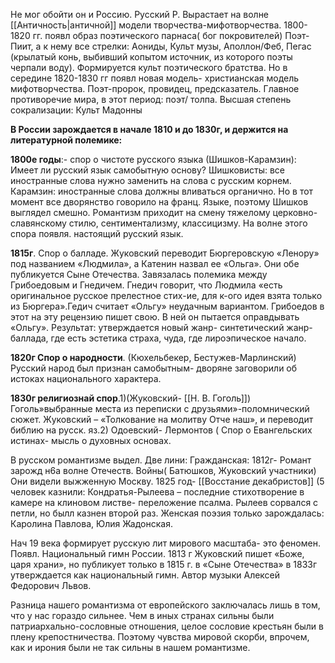 Не мог обойти он и Россию. Русский Р. Вырастает на волне [[Античность|античной]] модели творчества-мифотворчества. 1800-1820 гг. появл образ поэтического парнаса( бог покровителей) Поэт-Пиит, а к нему все стрелки: Аониды, Культ музы, Аполлон/Феб, Пегас (крылатый конь, выбивший копытом источник, из которого поэты черпали воду). Формируется культ поэтического братства. Но в середине 1820-1830 гг появл новая модель- христианская модель мифотворчества. Поэт-пророк, провидец, предсказатель. Главное противоречие мира, в этот период: поэт/ толпа. Высшая степень сокрализации: Культ Мадонны

**В России зарождается в начале 1810 и до 1830г, и держится на литературной полемике:**

**1800е годы**:- спор о чистоте русского языка (Шишков-Карамзин): Имеет ли русский язык самобытную основу? Шишковисты: все иностранные слова нужно заменить на слова с русским корнем. Карамзин: иностранные слова должны вливаться органично. Но в тот момент все дворянство говорило на франц. Языке, поэтому Шишков выглядел смешно. Романтизм приходит на смену тяжелому церковно-славянскому стилю, сентиментализму, классицизму. На волне этого спора появля. настоящий русский язык.

**1815г**. Спор о балладе. Жуковский переводит Бюргеровскую «Ленору» под названием «Людмила», а Катенин назвал ее «Ольга». Они обе публикуется Сыне Отечества. Завязалась полемика между Грибоедовым и Гнедичем. Гнедич говорит, что Людмила «есть оригинальное русское прелестное стих-ие, для к-ого идея взята только из Бюргера».Гедич считает «Ольгу» неудачным вариантом. Грибоедов в этот на эту рецензию пишет свою. В ней он пытается оправдывать «Ольгу». Результат: утверждается новый жанр- синтетический жанр- баллада, где есть эстетика страха, чуда, где лироэпическое начало.

**1820г Спор о народности**. (Кюхельбекер, Бестужев-Марлинский) Русский народ был признан самобытным- дворяне заговорили об истоках национального характера.

**1830г религиознай спор**.1)(Жуковский- [[Н. В. Гоголь]]) Гоголь»выбранные места из переписки с друзьями»-поломнический сюжет. Жуковский – «Толкование на молитву Отче наш», и переводит библию на русск. яз.2) Одоевский- Лермонтов ( Спор о Евангельских истинах- мысль о духовных основах.

В русском романтизме выдел. Две лини: Гражданская: 1812г- Романт зарожд н6а волне Отечеств. Войны( Батюшков, Жуковский участники) Они видели выжженную Москву. 1825 год- [[Восстание декабристов]] (5 человек казнили: Кондратья-Рылеева – последние стихотворение в камере на клиновом листве- переложение псалма. Рылеев сорвался с петли, но былл казнен второй раз. Женская поэзия только зарождалась: Каролина Павлова, Юлия Жадонская.

Нач 19 века формирует русскую лит мирового масштаба- это феномен. Появл. Национальный гимн России. 1813 г Жуковский пишет «Боже, царя храни», но публикует только в 1815 г. в «Сыне Отечества» в 1833г утверждается как национальный гимн. Автор музыки Алексей Федорович Львов.

Разница нашего романтизма от европейского заключалась лишь в том, что у нас гораздо сильнее. Чем в иных странах сильны были патриархально-сословные отношения, целое сословие крестьян были в плену крепостничества. Поэтому чувства мировой скорби, впрочем, как и ирония были не так сильны в нашем романтизме.